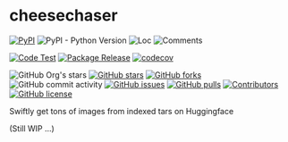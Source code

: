 # cheesechaser

[![PyPI](https://img.shields.io/pypi/v/cheesechaser)](https://pypi.org/project/cheesechaser/)
![PyPI - Python Version](https://img.shields.io/pypi/pyversions/cheesechaser)
![Loc](https://img.shields.io/endpoint?url=https://gist.githubusercontent.com/narugo1992/b98a0fd1468c4858abf2a355bc9b4039/raw/loc.json)
![Comments](https://img.shields.io/endpoint?url=https://gist.githubusercontent.com/narugo1992/b98a0fd1468c4858abf2a355bc9b4039/raw/comments.json)

[![Code Test](https://github.com/deepghs/cheesechaser/workflows/Code%20Test/badge.svg)](https://github.com/deepghs/cheesechaser/actions?query=workflow%3A%22Code+Test%22)
[![Package Release](https://github.com/deepghs/cheesechaser/workflows/Package%20Release/badge.svg)](https://github.com/deepghs/cheesechaser/actions?query=workflow%3A%22Package+Release%22)
[![codecov](https://codecov.io/gh/deepghs/cheesechaser/branch/main/graph/badge.svg?token=XJVDP4EFAT)](https://codecov.io/gh/deepghs/cheesechaser)

![GitHub Org's stars](https://img.shields.io/github/stars/deepghs)
[![GitHub stars](https://img.shields.io/github/stars/deepghs/cheesechaser)](https://github.com/deepghs/cheesechaser/stargazers)
[![GitHub forks](https://img.shields.io/github/forks/deepghs/cheesechaser)](https://github.com/deepghs/cheesechaser/network)
![GitHub commit activity](https://img.shields.io/github/commit-activity/m/deepghs/cheesechaser)
[![GitHub issues](https://img.shields.io/github/issues/deepghs/cheesechaser)](https://github.com/deepghs/cheesechaser/issues)
[![GitHub pulls](https://img.shields.io/github/issues-pr/deepghs/cheesechaser)](https://github.com/deepghs/cheesechaser/pulls)
[![Contributors](https://img.shields.io/github/contributors/deepghs/cheesechaser)](https://github.com/deepghs/cheesechaser/graphs/contributors)
[![GitHub license](https://img.shields.io/github/license/deepghs/cheesechaser)](https://github.com/deepghs/cheesechaser/blob/master/LICENSE)

Swiftly get tons of images from indexed tars on Huggingface

(Still WIP ...)

